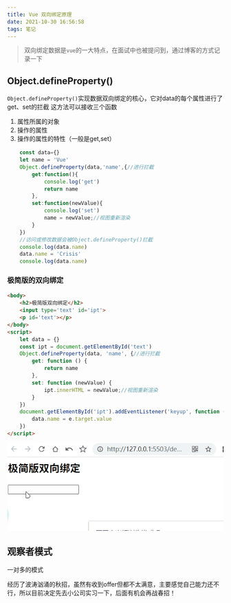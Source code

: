 ```yaml
---
title: Vue 双向绑定原理
date: 2021-10-30 16:56:58
tags: 笔记
---
```

> 双向绑定数据是`vue`的一大特点，在面试中也被提问到，通过博客的方式记录一下

##  Object.defineProperty()  
`Object.defineProperty()`实现数据双向绑定的核心，它对data的每个属性进行了get、set的拦截
 这方法可以接收三个函数
 1. 属性所属的对象
 2. 操作的属性
 3. 操作的属性的特性（一般是get,set）  

```js
    const data={}
    let name = 'Vue'
    Object.defineProperty(data,'name',{//进行拦截
        get:function(){
            console.log('get')
            return name
        },
        set:function(newValue){
            console.log('set')
            name = newValue;//视图重新渲染
        }
    })
    //访问或修改数据会被Object.defineProperty()拦截
    console.log(data.name)
    data.name = 'Crisis'
    console.log(data.name)

```
###  极简版的双向绑定
```html
<body>
    <h2>极简版双向绑定</h2>
    <input type='text' id='ipt'>
    <p id='text'></p>
</body>
<script>
    let data = {}
    const ipt = document.getElementById('text')
    Object.defineProperty(data, 'name', {//进行拦截
        get: function () {
            return name
        },
        set: function (newValue) {
            ipt.innerHTML = newValue;//视图重新渲染
        }
    })
    document.getElementById('ipt').addEventListener('keyup', function (e) {
        data.name = e.target.value
    })
</script>
```
![](/images/极简双向绑定.gif)

## 观察者模式
一对多的模式

经历了波涛汹涌的秋招，虽然有收到offer但都不太满意，主要感觉自己能力还不行，所以目前决定先去小公司实习一下，后面有机会再战春招！